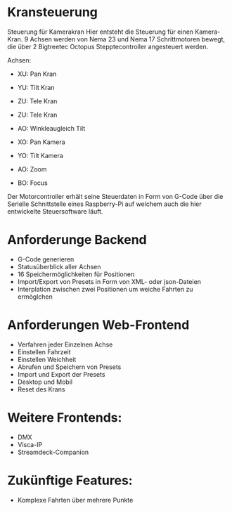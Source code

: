 # Kransteuerung
 Steuerung für Kamerakran
 Hier entsteht die Steuerung für einen Kamera-Kran.
 9 Achsen werden von Nema 23 und Nema 17 Schrittmotoren bewegt, die über 2 Bigtreetec Octopus Stepptecontroller angesteuert werden.

 Achsen:
 - XU: Pan Kran
 - YU: Tilt Kran
 - ZU: Tele Kran
 - ZU: Tele Kran
 - AO: Winkleaugleich Tilt

 - XO: Pan Kamera
 - YO: Tilt Kamera
 - AO: Zoom
 - BO: Focus

Der Motorcontroller erhält seine Steuerdaten in Form von G-Code über die Serielle Schnittstelle eines Raspberry-Pi auf welchem auch die hier entwickelte Steuersoftware läuft.

# Anforderunge Backend
 - G-Code generieren
 - Statusüberblick aller Achsen
 - 16 Speichermöglichkeiten für Positionen
 - Import/Export von Presets in Form von XML- oder json-Dateien
 - Interplation zwischen zwei Positionen um weiche Fahrten zu ermöglchen

# Anforderungen Web-Frontend
 - Verfahren jeder Einzelnen Achse
 - Einstellen Fahrzeit
 - Einstellen Weichheit
 - Abrufen und Speichern von Presets
 - Import und Export der Presets
 - Desktop und Mobil
 - Reset des Krans

# Weitere Frontends:
 - DMX
 - Visca-IP
 - Streamdeck-Companion

# Zukünftige Features:
 - Komplexe Fahrten über mehrere Punkte

